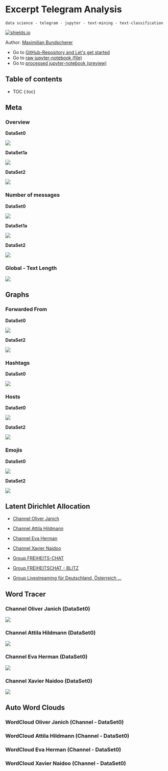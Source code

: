 # Excerpt Telegram Analysis

``data science - telegram - jupyter - text-mining - text-classification``

[![shields.io](https://img.shields.io/badge/license-Apache2-blue.svg)](http://www.apache.org/licenses/LICENSE-2.0.txt)

Author: [Maximilian Bundscherer](https://bundscherer-online.de)

- Go to [GitHub-Repository and Let's get started](https://github.com/maxbundscherer/telegram-analysis)
- Go to [raw jupyter-notebook (file)](https://github.com/maxbundscherer/telegram-analysis/blob/master/notebooks/Telegram.ipynb)
- Go to [processed jupyter-notebook (preview)](https://nbviewer.jupyter.org/github/maxbundscherer/telegram-analysis/blob/master/notebooks/Telegram-out.ipynb)

## Table of contents

* TOC
{:toc}

## Meta

### Overview

**DataSet0**

[<img src="https://raw.githubusercontent.com/maxbundscherer/telegram-analysis/master/notebooks/output/meta-overview-dataSet0.png">](https://raw.githubusercontent.com/maxbundscherer/telegram-analysis/master/notebooks/output/meta-overview-dataSet0.png)

**DataSet1a**

[<img src="https://raw.githubusercontent.com/maxbundscherer/telegram-analysis/master/notebooks/output/meta-overview-dataSet1a.png">](https://raw.githubusercontent.com/maxbundscherer/telegram-analysis/master/notebooks/output/meta-overview-dataSet1a.png)

**DataSet2**

[<img src="https://raw.githubusercontent.com/maxbundscherer/telegram-analysis/master/notebooks/output/meta-overview-dataSet2.png">](https://raw.githubusercontent.com/maxbundscherer/telegram-analysis/master/notebooks/output/meta-overview-dataSet2.png)

### Number of messages

**DataSet0**

[<img src="https://raw.githubusercontent.com/maxbundscherer/telegram-analysis/master/notebooks/output/time-plot-dataSet0.png">](https://raw.githubusercontent.com/maxbundscherer/telegram-analysis/master/notebooks/output/time-plot-dataSet0.png)

**DataSet1a**

[<img src="https://raw.githubusercontent.com/maxbundscherer/telegram-analysis/master/notebooks/output/time-plot-dataSet1a.png">](https://raw.githubusercontent.com/maxbundscherer/telegram-analysis/master/notebooks/output/time-plot-dataSet1a.png)

**DataSet2**

[<img src="https://raw.githubusercontent.com/maxbundscherer/telegram-analysis/master/notebooks/output/time-plot-dataSet2.png">](https://raw.githubusercontent.com/maxbundscherer/telegram-analysis/master/notebooks/output/time-plot-dataSet2.png)

### Global - Text Length

[<img src="https://raw.githubusercontent.com/maxbundscherer/telegram-analysis/master/notebooks/output/meta-text-length-hist.png">](https://raw.githubusercontent.com/maxbundscherer/telegram-analysis/master/notebooks/output/meta-text-length-hist.png)

## Graphs

### Forwarded From

**DataSet0**

[<img src="https://raw.githubusercontent.com/maxbundscherer/telegram-analysis/master/notebooks/output/social-graph-dataSet0-forwarded-from.png">](https://raw.githubusercontent.com/maxbundscherer/telegram-analysis/master/notebooks/output/social-graph-dataSet0-forwarded-from.png)

**DataSet2**

[<img src="https://raw.githubusercontent.com/maxbundscherer/telegram-analysis/master/notebooks/output/social-graph-dataSet2-forwarded-from.png">](https://raw.githubusercontent.com/maxbundscherer/telegram-analysis/master/notebooks/output/social-graph-dataSet2-forwarded-from.png)

### Hashtags

**DataSet0**

[<img src="https://raw.githubusercontent.com/maxbundscherer/telegram-analysis/master/notebooks/output/social-graph-dataSet0-hashtag.png">](https://raw.githubusercontent.com/maxbundscherer/telegram-analysis/master/notebooks/output/social-graph-dataSet0-hashtag.png)

### Hosts

**DataSet0**

[<img src="https://raw.githubusercontent.com/maxbundscherer/telegram-analysis/master/notebooks/output/social-graph-dataSet0-host.png">](https://raw.githubusercontent.com/maxbundscherer/telegram-analysis/master/notebooks/output/social-graph-dataSet0-host.png)

**DataSet2**

[<img src="https://raw.githubusercontent.com/maxbundscherer/telegram-analysis/master/notebooks/output/social-graph-dataSet2-host.png">](https://raw.githubusercontent.com/maxbundscherer/telegram-analysis/master/notebooks/output/social-graph-dataSet2-host.png)

### Emojis

**DataSet0**

[<img src="https://raw.githubusercontent.com/maxbundscherer/telegram-analysis/master/notebooks/output/social-graph-dataSet0-emoji.png">](https://raw.githubusercontent.com/maxbundscherer/telegram-analysis/master/notebooks/output/social-graph-dataSet0-emoji.png)

**DataSet2**

[<img src="https://raw.githubusercontent.com/maxbundscherer/telegram-analysis/master/notebooks/output/social-graph-dataSet2-emoji.png">](https://raw.githubusercontent.com/maxbundscherer/telegram-analysis/master/notebooks/output/social-graph-dataSet2-emoji.png)

## Latent Dirichlet Allocation

- [Channel Oliver Janich](https://maxbundscherer.github.io/telegram-analysis/topics/oliver-janich-report.html)
- [Channel Attila Hildmann](https://maxbundscherer.github.io/telegram-analysis/topics/attila-hildmann-report.html)
- [Channel Eva Herman](https://maxbundscherer.github.io/telegram-analysis/topics/eva-herman-report.html)
- [Channel Xavier Naidoo](https://maxbundscherer.github.io/telegram-analysis/topics/xavier-naidoo-report.html)

- [Group FREIHEITS-CHAT](https://maxbundscherer.github.io/telegram-analysis/topics/group-freiheitsChat-report.html)
- [Group FREIHEITSCHAT - BLITZ](https://maxbundscherer.github.io/telegram-analysis/topics/group-freiheitsChatBlitz-report.html)
- [Group Livestreaming für Deutschland, Österreich ...](https://maxbundscherer.github.io/telegram-analysis/topics/group-liveFuerDeOsSc-report.html)

## Word Tracer

### Channel Oliver Janich (DataSet0)

[<img src="https://raw.githubusercontent.com/maxbundscherer/telegram-analysis/master/notebooks/output/word-tracer-oliver-janich.png">](https://raw.githubusercontent.com/maxbundscherer/telegram-analysis/master/notebooks/output/word-tracer-oliver-janich.png)

### Channel Attila Hildmann (DataSet0)

[<img src="https://raw.githubusercontent.com/maxbundscherer/telegram-analysis/master/notebooks/output/word-tracer-attila-hildmann.png">](https://raw.githubusercontent.com/maxbundscherer/telegram-analysis/master/notebooks/output/word-tracer-attila-hildmann.png)

### Channel Eva Herman (DataSet0)

[<img src="https://raw.githubusercontent.com/maxbundscherer/telegram-analysis/master/notebooks/output/word-tracer-eva-herman.png">](https://raw.githubusercontent.com/maxbundscherer/telegram-analysis/master/notebooks/output/word-tracer-eva-herman.png)

### Channel Xavier Naidoo (DataSet0)

[<img src="https://raw.githubusercontent.com/maxbundscherer/telegram-analysis/master/notebooks/output/word-tracer-xavier-naidoo.png">](https://raw.githubusercontent.com/maxbundscherer/telegram-analysis/master/notebooks/output/word-tracer-xavier-naidoo.png)

## Auto Word Clouds
<!-- Slider -->
<link rel="stylesheet" type="text/css" href="https://cdn.jsdelivr.net/npm/slick-carousel@1.8.1/slick/slick.css"/>
<script type="text/javascript" src="https://code.jquery.com/jquery-1.11.0.min.js"></script>
<script type="text/javascript" src="https://code.jquery.com/jquery-migrate-1.2.1.min.js"></script>
<script src="https://cdnjs.cloudflare.com/ajax/libs/slick-carousel/1.8.1/slick.min.js"></script>

<!-- CSV -->
<script src="https://cdnjs.cloudflare.com/ajax/libs/jquery-csv/0.71/jquery.csv-0.71.min.js"></script>

<!-- Slider Gen -->
<script>
        
    function generateSlider (data, selectorLabel) {
        retContent = ""
        for (var i = 0; i < data.length; i++) {
            filePath =  data[i][0];
            fileLabel = data[i][1];
            
            prefixPath = "https://raw.githubusercontent.com/maxbundscherer/telegram-analysis/master/notebooks/output/"
            filePath = prefixPath + encodeURI(filePath)
    
            retContent = retContent + " <div><br /><label>" + fileLabel + "</label><img src='" + filePath + "'><br /></div>"
    
        }
        $("#" + selectorLabel).html(retContent)
        $('#' + selectorLabel).slick({
          autoplay: true,
          autoplaySpeed: 3000,
        });
    }
    
    </script>

### WordCloud Oliver Janich (Channel - DataSet0)
<!-- Sliders -->
<div id="slider-oliver-janich"></div>
<script>
$.ajax({
          type: "GET",  
          url: "https://raw.githubusercontent.com/maxbundscherer/telegram-analysis/master/notebooks/cache/auto-wordcloud-oliver-janich.csv",
          dataType: "text",       
          success: function(response)  
          {
            data = $.csv.toArrays(response);
            generateSlider(data, "slider-oliver-janich");
          }   
        });
</script>

### WordCloud Attila Hildmann (Channel - DataSet0)
<!-- Sliders -->
<div id="slider-attila-hildmann"></div>
<script>
$.ajax({
          type: "GET",  
          url: "https://raw.githubusercontent.com/maxbundscherer/telegram-analysis/master/notebooks/cache/auto-wordcloud-attila-hildmann.csv",
          dataType: "text",       
          success: function(response)  
          {
            data = $.csv.toArrays(response);
            generateSlider(data, "slider-attila-hildmann");
          }   
        });
</script>

### WordCloud Eva Herman (Channel - DataSet0)
<!-- Sliders -->
<div id="slider-eva-herman"></div>
<script>
$.ajax({
          type: "GET",  
          url: "https://raw.githubusercontent.com/maxbundscherer/telegram-analysis/master/notebooks/cache/auto-wordcloud-eva-herman.csv",
          dataType: "text",       
          success: function(response)  
          {
            data = $.csv.toArrays(response);
            generateSlider(data, "slider-eva-herman");
          }   
        });
</script>

### WordCloud Xavier Naidoo (Channel - DataSet0)
<!-- Sliders -->
<div id="slider-xavier-naidoo"></div>
<script>
$.ajax({
          type: "GET",  
          url: "https://raw.githubusercontent.com/maxbundscherer/telegram-analysis/master/notebooks/cache/auto-wordcloud-xavier-naidoo.csv",
          dataType: "text",       
          success: function(response)  
          {
            data = $.csv.toArrays(response);
            generateSlider(data, "slider-xavier-naidoo");
          }   
        });
</script>
